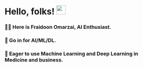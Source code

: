 # Hello, folks! <img src="https://raw.githubusercontent.com/MartinHeinz/MartinHeinz/master/wave.gif" width="30px">

### 👨‍💻️ Here is Fraidoon Omarzai, AI Enthusiast.
### 👀 Go in for AI/ML/DL.
### 🏥️ Eager to use Machine Learning and Deep Learning in Medicine and business.

<!---
FraidoonOmarzai/FraidoonOmarzai is a ✨ special ✨ repository because its `README.md` (this file) appears on your GitHub profile.
You can click the Preview link to take a look at your changes.
--->
